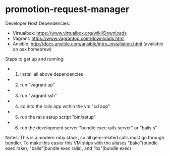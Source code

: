 # promotion-request-manager

Developer Host Dependencies:
- Virtualbox: https://www.virtualbox.org/wiki/Downloads
- Vagrant: https://www.vagrantup.com/downloads.html
- Ansible: http://docs.ansible.com/ansible/intro_installation.html (available on osx homebrew)

Steps to get up and running:
- 1. Install all above dependencies
- 2. run "vagrant up"
- 3. run "vagrant ssh"
- 4. cd into the rails app within the vm "cd app"
- 5. run the rails setup script "bin/setup"
- 6. run the development server "bundle exec rails server" or "bails s"

Notes:
This is a modern ruby stack, so all gem-related calls must go through bundler.  To make this easier this VM ships with the aliases "bake"(bundle exec rake), "bails"(bundle exec rails), and "bx"(bundle exec)
